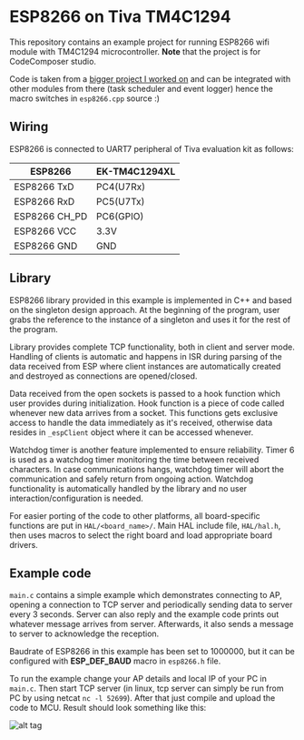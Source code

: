 ESP8266 on Tiva TM4C1294
======================

This repository contains an example project for running ESP8266 wifi module with TM4C1294 microcontroller. __Note__ that the project is for CodeComposer studio.

Code is taken from a [bigger project I worked on](https://github.com/vedranMv/roverRPi3)  and can be integrated with other modules from there (task scheduler and event logger) hence the macro switches in ``esp8266.cpp`` source :)

## Wiring

ESP8266 is connected to UART7 peripheral of Tiva evaluation kit as follows:


ESP8266       |   EK-TM4C1294XL
--------------|------------------
ESP8266 TxD   | PC4(U7Rx)
ESP8266 RxD   | PC5(U7Tx)
ESP8266 CH_PD | PC6(GPIO)
ESP8266 VCC   | 3.3V
ESP8266 GND   | GND


## Library

ESP8266 library provided in this example is implemented in C++ and based on the singleton design approach. At the beginning of the program, user grabs the reference to the instance of a singleton and uses it for the rest of the program.


Library provides complete TCP functionality, both in client and server mode. Handling of clients is automatic and happens in ISR during parsing of the data received from ESP where client instances are automatically created and destroyed as connections are opened/closed.


Data received from the open sockets is passed to a hook function which user provides during initialization. Hook function is a piece of code called whenever new data arrives from a socket. This functions gets exclusive access to handle the data immediately as it's received, otherwise data resides in ``_espClient`` object where it can be accessed whenever.


Watchdog timer is another feature implemented to ensure reliability. Timer 6 is used as a watchdog timer monitoring the time between received characters. In case communications hangs, watchdog timer will abort the communication and safely return from ongoing action. Watchdog functionality is automatically handled by the library and no user interaction/configuration is needed.


For easier porting of the code to other platforms, all board-specific functions are put in ``HAL/<board_name>/``. Main HAL include file, ``HAL/hal.h``, then uses macros to select the right board and load appropriate board drivers.


## Example code

``main.c`` contains a simple example which demonstrates connecting to AP, opening a connection to TCP server and periodically sending data to server every 3 seconds. Server can also reply and the example code prints out whatever message arrives from server. Afterwards, it also sends a message to server to acknowledge the reception.

Baudrate of ESP8266 in this example has been set to 1000000, but it can be configured with **ESP_DEF_BAUD** macro in ``esp8266.h`` file.

To run the example change your AP details and local IP of your PC in ``main.c``. Then start TCP server (in linux, tcp server can simply be run from PC by using netcat ``nc -l 52699``). After that just compile and upload the code to MCU. Result should look something like this:


![alt tag](https://my-server.dk/public/images/tm4c/test.png)
